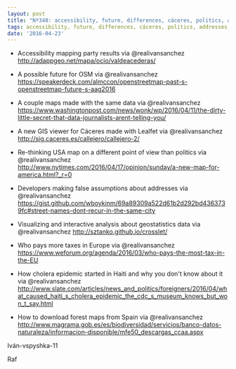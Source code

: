 ```yaml
---
layout: post
title: "Nº348: accessibility, future, differences, cáceres, politics, addresses, geostatistics, taxes, cholera, forests"
tags: accessibility, future, differences, cáceres, politics, addresses, geostatistics, taxes, cholera, forests
date: '2016-04-23'
---
```


* Accessibility mapping party results via @realivansanchez
  http://adappgeo.net/mapa/ocio/valdeacederas/

* A possible future for OSM via @realivansanchez
  https://speakerdeck.com/almccon/openstreetmap-past-s-openstreetmap-future-s-aag2016

* A couple maps made with the same data via @realivansanchez
  https://www.washingtonpost.com/news/wonk/wp/2016/04/11/the-dirty-little-secret-that-data-journalists-arent-telling-you/

* A new GIS viewer for Cáceres made with Lealfet via @realivansanchez
  http://sig.caceres.es/callejero/callejero-2/

* Re-thinking USA map on a different point of view than politics via @realivansanchez
  http://www.nytimes.com/2016/04/17/opinion/sunday/a-new-map-for-america.html?_r=0

* Developers making false assumptions about addresses via @realivansanchez
  https://gist.github.com/wboykinm/69a89309a522d61b2d292bd4363739fc#street-names-dont-recur-in-the-same-city

* Visualizing and interactive analysis about geostatistics data via @realivansanchez
  http://sztanko.github.io/crosslet/

* Who pays more taxes in Europe via @realivansanchez
  https://www.weforum.org/agenda/2016/03/who-pays-the-most-tax-in-the-EU

* How cholera epidemic started in Haiti and why you don't know about it via @realivansanchez
  http://www.slate.com/articles/news_and_politics/foreigners/2016/04/what_caused_haiti_s_cholera_epidemic_the_cdc_s_museum_knows_but_won_t_say.html

* How to download forest maps from Spain via @realivansanchez
  http://www.magrama.gob.es/es/biodiversidad/servicios/banco-datos-naturaleza/informacion-disponible/mfe50_descargas_ccaa.aspx

Iván-vspyshka-11

Raf